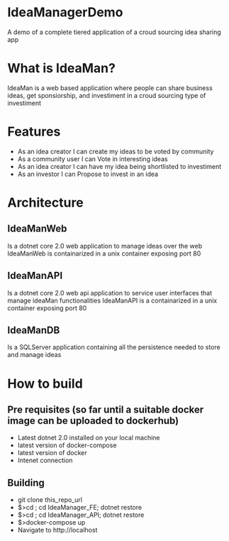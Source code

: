 # IdeaManagerDemo
A demo of a complete tiered application of a croud sourcing idea sharing app

# What is IdeaMan?
IdeaMan is a web based application where people can share business ideas, get sponsiorship, and investiment in a croud sourcing type of investiment

# Features
  - As an idea creator I can create my ideas to be voted by community
  - As a community user I can Vote in interesting ideas
  - As an idea creator I can have my idea being shortlisted to investiment
  - As an investor I can Propose to invest in an idea
  
# Architecture
## IdeaManWeb
Is a dotnet core 2.0 web application to manage ideas over the web
IdeaManWeb is containarized in a unix container exposing port 80

## IdeaManAPI
Is a dotnet core 2.0 web api application to service user interfaces that manage ideaMan functionalities
IdeaManAPI is a containarized in a unix container exposing port 80

## IdeaManDB
Is a SQLServer application containing all the persistence needed to store and manage ideas

# How to build
## Pre requisites (so far until a suitable docker image can be uploaded to dockerhub)
  - Latest dotnet 2.0 installed on your local machine
  - latest version of docker-compose
  - latest version of docker
  - Intenet connection

## Building
 - git clone this_repo_url
 - \$>cd <repo>; cd IdeaManager_FE; dotnet restore
 - \$>cd <repo>; cd IdeaManager_API; dotnet restore
 - \$>docker-compose up
 - Navigate to http://localhost
